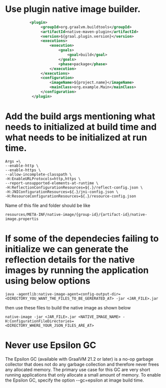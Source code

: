 # Use plugin native image builder.
```xml
           <plugin>
                <groupId>org.graalvm.buildtools</groupId>
                <artifactId>native-maven-plugin</artifactId>
                <version>${graal.plugin.version}</version>
                <executions>
                    <execution>
                        <goals>
                            <goal>build</goal>
                        </goals>
                        <phase>package</phase>
                    </execution>
                </executions>
                <configuration>
                    <imageName>${project.name}</imageName>
                    <mainClass>org.example.Main</mainClass>
                </configuration>
            </plugin>
```

# Add the build args mentioning what needs to initialized at build time and what needs to be initialized at run time.
```shell
Args =\
--enable-http \
--enable-https \
--allow-incomplete-classpath \
-H:EnableURLProtocols=http,https \
--report-unsupported-elements-at-runtime \
-H:ReflectionConfigurationResources=${.}/reflect-config.json \
-H:JNIConfigurationResources=${.}/jni-config.json \
-H:ResourceConfigurationResources=${.}/resource-config.json 
```
Name of this file and folder should be like
```shell
resources/META-INF/native-image/{group-id}/{artifact-id}/native-image.propertis
```

# If some of the dependecies failing to initialize we can generate the reflection details for the native images by running the application using below options
```shell
java -agentlib:native-image-agent=config-output-dir=<DIRECTORY_YOU_WANT_THE_FILES_TO_BE_GERERATED_AT> -jar <JAR_FILE>.jar
```
then use these files to build the native image as shown below
```shell
native-image -jar <JAR_FILE>.jar <NATIVE_IMAGE_NAME> -H:ConfigurationFileDirectories=<DIRECTORY_WHERE_YOUR_JSON_FILES_ARE_AT>
```


# Never use Epsilon GC
The Epsilon GC (available with GraalVM 21.2 or later) is a no-op garbage collector that does not do any garbage collection and therefore never frees any allocated memory. The primary use case for this GC are very short running applications that only allocate a small amount of memory. To enable the Epsilon GC, specify the option --gc=epsilon at image build time.
